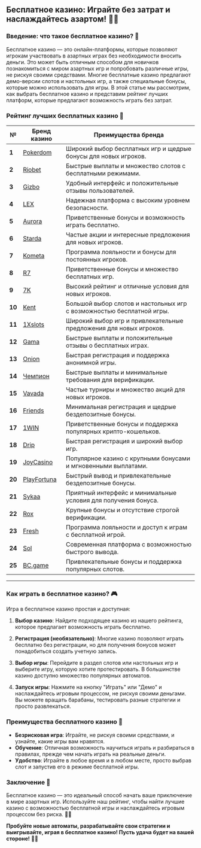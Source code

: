 ## Бесплатное казино: Играйте без затрат и наслаждайтесь азартом! 🎰💖

### Введение: что такое бесплатное казино? 🎯

Бесплатное казино — это онлайн-платформы, которые позволяют игрокам участвовать в азартных играх без необходимости вносить деньги. Это может быть отличным способом для новичков познакомиться с миром азартных игр и попробовать различные игры, не рискуя своими средствами. Многие бесплатные казино предлагают демо-версии слотов и настольных игр, а также специальные бонусы, которые можно использовать для игры. В этой статье мы рассмотрим, как выбрать бесплатное казино и представим рейтинг лучших платформ, которые предлагают возможность играть без затрат.

### Рейтинг лучших бесплатных казино 🏅

| №  | Бренд казино  | Преимущества бренда                                            |
|----|---------------|---------------------------------------------------------------|
| **1**  | [Pokerdom](https://brandplay.link/4k77v2yx) | Широкий выбор бесплатных игр и щедрые бонусы для новых игроков. |
| **2**  | [Riobet](https://brandplay.link/7xBLTPyj) | Быстрые выплаты и множество слотов с бесплатными режимами.    |
| **3**  | [Gizbo](https://brandplay.link/bprXw4YV) | Удобный интерфейс и положительные отзывы пользователей.      |
| **4**  | [LEX](https://brandplay.link/zW4hdDFV) | Надежная платформа с высоким уровнем безопасности.          |
| **5**  | [Aurora](https://10trafic-stat2.com/click/668546556bcc6313411604bd/6766/13032/subaccount) | Приветственные бонусы и возможность играть бесплатно.       |
| **6**  | [Starda](https://brandplay.link/fB7xwRFL) | Частые акции и интересные предложения для новых игроков.    |
| **7**  | [Kometa](https://brandplay.link/8ZymQJV8) | Программа лояльности и бонусы для постоянных игроков.       |
| **8**  | [R7](https://brandplay.link/bMd3Yjsw) | Приветственные бонусы и множество бесплатных игр.           |
| **9**  | [7K](https://brandplay.link/BvQyFShp) | Высокий рейтинг и отличные условия для новых игроков.       |
| **10** | [Kent](https://brandplay.link/Fv2WP3js) | Большой выбор слотов и настольных игр с возможностью бесплатной игры. |
| **11** | [1Xslots](https://brandplay.link/hSB1khtr) | Широкий выбор игр и привлекательные предложения для новых игроков. |
| **12** | [Gama](https://brandplay.link/j6NMKsDz) | Быстрые выплаты и положительные отзывы о бесплатных играх.   |
| **13** | [Onion](https://brandplay.link/zBGRVpQ9) | Быстрая регистрация и поддержка анонимной игры.              |
| **14** | [Чемпион](https://temon-gter.cfd/go/lRq?p80412p304504pcc44t17455) | Быстрые выплаты и минимальные требования для верификации.    |
| **15** | [Vavada](https://vavadapartner.pro/?promo=ea5c9275-6854-4505-94fc-95ab18221945-linkb2) | Частые турниры и множество акций для новых игроков.           |
| **16** | [Friends](https://gofriends.vc/linkb2) | Минимальная регистрация и щедрые бездепозитные бонусы.       |
| **17** | [1WIN](https://brandplay.link/smXVpBbG) | Приветственные бонусы и поддержка популярных крипто-кошельков. |
| **18** | [Drip](https://drp-ircp01.com/c07e6a3db) | Быстрая регистрация и широкий выбор игр.                     |
| **19** | [JoyCasino](https://rpc30.call2me.pro/?/ru/registration?apkpop=0&partner=p24970p3291217pc98f) | Популярное казино с крупными бонусами и мгновенными выплатами. |
| **20** | [PlayFortuna](https://fortunapromo.net/alt/playfortuna/registration?0dc4a9362a71feb7e3f165fb8e766f70) | Быстрый вывод и привлекательные бездепозитные бонусы.         |
| **21** | [Sykaa](https://s-two-way.com/?source=linkb2&pid=30697) | Приятный интерфейс и минимальные условия для получения бонуса. |
| **22** | [Rox](https://rox-pvwfpjgcxe.com/cb1ee18a5) | Крупные бонусы и отсутствие строгой верификации.              |
| **23** | [Fresh](https://fresh-eumwkxwao.com/c3f7b485d) | Программа лояльности и доступ к играм с бесплатной игрой.     |
| **24** | [Sol](https://sol-mmtdzfbaco.com/cb2415bca) | Современная платформа с возможностью быстрого вывода.         |
| **25** | [BC.game](https://partnerbcgame.com/dcc53d441) | Привлекательные бонусы и поддержка популярных слотов.         |

---

### Как играть в бесплатное казино? 🎮

Игра в бесплатное казино простая и доступная:

1. **Выбор казино**: Найдите подходящее казино из нашего рейтинга, которое предлагает возможность играть бесплатно.
   
2. **Регистрация (необязательно)**: Многие казино позволяют играть бесплатно без регистрации, но для получения бонусов может понадобиться создать учетную запись.

3. **Выбор игры**: Перейдите в раздел слотов или настольных игр и выберите игру, которую хотите протестировать. В большинстве казино доступно множество популярных автоматов.

4. **Запуск игры**: Нажмите на кнопку "Играть" или "Демо" и наслаждайтесь игровым процессом, не рискуя своими деньгами. Вы можете вращать барабаны, тестировать разные стратегии и просто развлекаться.

### Преимущества бесплатного казино 🎉

- **Безрисковая игра**: Играйте, не рискуя своими средствами, и узнайте, какие игры вам нравятся.
- **Обучение**: Отличная возможность научиться играть и разбираться в правилах, прежде чем начать играть на реальные деньги.
- **Удобство**: Играйте в любое время и в любом месте, просто выбрав слот и запустив его в режиме бесплатной игры.

### Заключение 📝

Бесплатное казино — это идеальный способ начать ваше приключение в мире азартных игр. Используйте наш рейтинг, чтобы найти лучшие казино с возможностью бесплатной игры и наслаждайтесь игровым процессом без риска. 🎰💵

**Пробуйте новые автоматы, разрабатывайте свои стратегии и выигрывайте, играя в бесплатное казино! Пусть удача будет на вашей стороне!** 🌟✨
